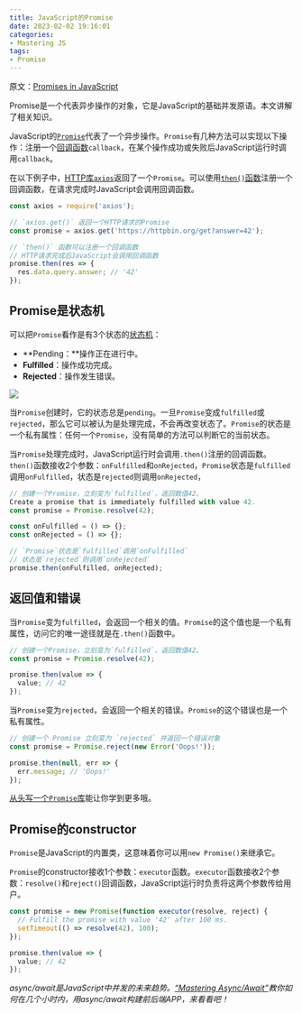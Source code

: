 ```yaml
---
title: JavaScript的Promise
date: 2023-02-02 19:16:01
categories:
- Mastering JS
tags:
- Promise
---
```


原文：[Promises in JavaScript](https://masteringjs.io/tutorials/fundamentals/promise)

Promise是一个代表异步操作的对象，它是JavaScript的基础并发原语。本文讲解了相关知识。

<!-- more -->

JavaScript的[`Promise`](https://developer.mozilla.org/en-US/docs/Web/JavaScript/Reference/Global_Objects/Promise)代表了一个异步操作。`Promise`有几种方法可以实现以下操作：注册一个[回调函数](https://masteringjs.io/tutorials/fundamentals/callbacks)`callback`，在某个操作成功或失败后JavaScript运行时调用`callback`。

在以下例子中，[HTTP库`axios`](https://www.npmjs.com/package/axios)返回了一个`Promise`。可以使用[`then()`函数](https://developer.mozilla.org/en-US/docs/Web/JavaScript/Reference/Global_Objects/Promise/then)注册一个回调函数，在请求完成时JavaScript会调用回调函数。

```javascript
const axios = require('axios');

// `axios.get()` 返回一个HTTP请求的Promise
const promise = axios.get('https://httpbin.org/get?answer=42');

// `then()` 函数可以注册一个回调函数
// HTTP请求完成后JavaScript会调用回调函数
promise.then(res => {
  res.data.query.answer; // '42'
});
```

## Promise是状态机

可以把`Promise`看作是有3个状态的[状态机](https://en.wikipedia.org/wiki/Finite-state_machine)：

* **Pending：**操作正在进行中。
* **Fulfilled**：操作成功完成。
* **Rejected**：操作发生错误。

![](/post-images/promises-in-javascript-2023-02-02-19-17-10.png)

当`Promise`创建时，它的状态总是`pending`。一旦`Promise`变成`fulfilled`或`rejected`，那么它可以被认为是处理完成，不会再改变状态了。`Promise`的状态是一个私有属性：任何一个`Promise`，没有简单的方法可以判断它的当前状态。

当`Promise`处理完成时，JavaScript运行时会调用`.then()`注册的回调函数。`then()`函数接收2个参数：`onFulfilled`和`onRejected`，`Promise`状态是`fulfilled`调用`onFulfilled`，状态是`rejected`则调用`onRejected`，

```javascript
// 创建一个Promise，立刻变为`fulfilled`，返回数值42。
Create a promise that is immediately fulfilled with value 42.
const promise = Promise.resolve(42);

const onFulfilled = () => {};
const onRejected = () => {};

// `Promise`状态是`fulfilled`调用`onFulfilled`
// 状态是`rejected`则调用`onRejected`
promise.then(onFulfilled, onRejected);
```

## 返回值和错误

当`Promise`变为`fulfilled`，会返回一个相关的值。`Promise`的这个值也是一个私有属性，访问它的唯一途径就是在`.then()`函数中。

```javascript
// 创建一个Promise，立刻变为`fulfilled`，返回数值42。
const promise = Promise.resolve(42);

promise.then(value => {
  value; // 42
});
```

当`Promise`变为`rejected`，会返回一个相关的错误。`Promise`的这个错误也是一个私有属性。

```javascript
// 创建一个 Promise 立刻变为 `rejected` 并返回一个错误对象
const promise = Promise.reject(new Error('Oops!'));

promise.then(null, err => {
  err.message; // 'Oops!'
});
```

[从头写一个`Promise`库](https://thecodebarbarian.com/write-your-own-node-js-promise-library-from-scratch.html)能让你学到更多哦。

## Promise的constructor

`Promise`是JavaScript的内置类，这意味着你可以用`new Promise()`来继承它。

`Promise`的constructor接收1个参数：`executor`函数。`executor`函数接收2个参数：`resolve()`和`reject()`回调函数，JavaScript运行时负责将这两个参数传给用户。

```javascript
const promise = new Promise(function executor(resolve, reject) {
  // Fulfill the promise with value '42' after 100 ms.
  setTimeout(() => resolve(42), 100);
});

promise.then(value => {
  value; // 42
});
```

*async/await是JavaScript中并发的未来趋势。[“Mastering Async/Await”](http://asyncawait.net/)教你如何在几个小时内，用async/await构建前后端APP，来看看吧！*